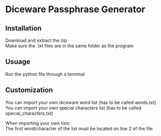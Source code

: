 # Diceware Passphrase Generator

## Installation
Download and extract the zip  
Make sure the .txt files are in the same folder as the program

## Usuage
Run the python file through a terminal 

## Customization
You can import your own diceware word list (has to be called words.txt)  
You can import your own special characters list (has to be called special_characters.txt)

When importing your own lists:  
The first word/character of the list must be located on line 2 of the file


